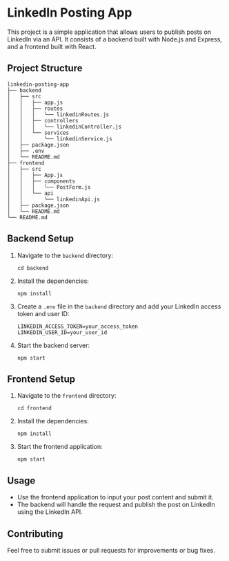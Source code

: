 # LinkedIn Posting App

This project is a simple application that allows users to publish posts on LinkedIn via an API. It consists of a backend built with Node.js and Express, and a frontend built with React.

## Project Structure

```
linkedin-posting-app
├── backend
│   ├── src
│   │   ├── app.js
│   │   ├── routes
│   │   │   └── linkedinRoutes.js
│   │   ├── controllers
│   │   │   └── linkedinController.js
│   │   └── services
│   │       └── linkedinService.js
│   ├── package.json
│   ├── .env
│   └── README.md
├── frontend
│   ├── src
│   │   ├── App.js
│   │   ├── components
│   │   │   └── PostForm.js
│   │   └── api
│   │       └── linkedinApi.js
│   ├── package.json
│   └── README.md
└── README.md
```

## Backend Setup

1. Navigate to the `backend` directory:
   ```
   cd backend
   ```

2. Install the dependencies:
   ```
   npm install
   ```

3. Create a `.env` file in the `backend` directory and add your LinkedIn access token and user ID:
   ```
   LINKEDIN_ACCESS_TOKEN=your_access_token
   LINKEDIN_USER_ID=your_user_id
   ```

4. Start the backend server:
   ```
   npm start
   ```

## Frontend Setup

1. Navigate to the `frontend` directory:
   ```
   cd frontend
   ```

2. Install the dependencies:
   ```
   npm install
   ```

3. Start the frontend application:
   ```
   npm start
   ```

## Usage

- Use the frontend application to input your post content and submit it.
- The backend will handle the request and publish the post on LinkedIn using the LinkedIn API.

## Contributing

Feel free to submit issues or pull requests for improvements or bug fixes.